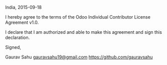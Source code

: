 India, 2015-09-18

I hereby agree to the terms of the Odoo Individual Contributor License
Agreement v1.0.

I declare that I am authorized and able to make this agreement and sign this
declaration.

Signed,

Gaurav Sahu gauravsahu19@gmail.com https://github.com/gauravsahu
